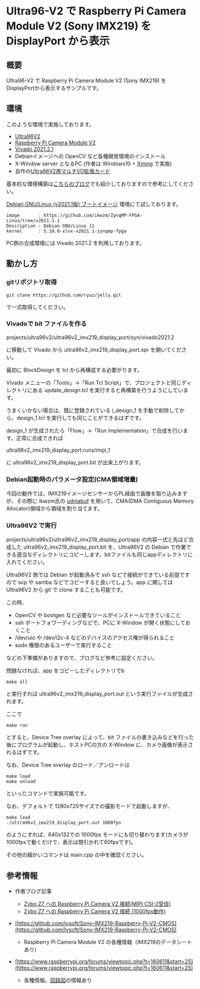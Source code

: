 # Ultra96-V2 で Raspberry Pi Camera Module V2 (Sony IMX219) を DisplayPort から表示

## 概要

Ultra96-V2 で Raspberry Pi Camera Module V2 (Sony IMX219) をDisplayPortから表示するサンプルです。



## 環境

このような環境で実施しております。

- [Ultra96V2](https://www.avnet.com/wps/portal/japan/products/product-highlights/ultra96/)
- [Raspberry Pi Camera Module V2](https://www.raspberrypi.com/products/camera-module-v2/)
- [Vivado 2021.2.1](https://japan.xilinx.com/support/download.html)
- Debianイメージへの OpenCV など各種開発環境のインストール
- X-Window server となるPC (作者は Windows10 + [Xming](https://sourceforge.net/projects/xming/) で実施)
- 自作の[Ultra96V2用マルチI/O拡張カード](https://github.com/ryuz/ultra96v2_multi_io)

基本的な環境構築は[こちらのブログ](https://qiita.com/Ryuz/items/7498f2f8a7ab838aa196)でも紹介しておりますので参考にしてください。


[Debian GNU/Linux (v2021.1版) ブートイメージ](https://qiita.com/ikwzm/items/a9adc5a7329b2eb36895) 環境にて試しております。

```
image       : https://github.com/ikwzm/ZynqMP-FPGA-Linux/tree/v2021.1.1
Description : Debian GNU/Linux 11
kernel      : 5.10.0-xlnx-v2021.1-zynqmp-fpga
```

PC側の合成環境には Vivado 2021.2 を利用しております。



## 動かし方

### gitリポジトリ取得

```
git clone https://github.com/ryuz/jelly.git
```

で一式取得してください。

### Vivadoで bit ファイルを作る

projects/ultra96v2/ultra96v2_imx219_display_port/syn/vivado2021.2

に移動して Vivado から ultra96v2_imx219_display_port.xpr を開いてください。

最初に BlockDesign を tcl から再構成する必要がります。

Vivado メニューの「Tools」→「Run Tcl Script」で、プロジェクトと同じディレクトリにある update_design.tcl を実行すると再構築を行うようにしています。

うまくいかない場合は、既に登録されている i_design_1 を手動で削除してから、design_1.tcl を実行しても同じことができるはずです。


design_1 が生成されたら「Flow」→「Run Implementation」で合成を行います。正常に合成できれば

ultra96v2_imx219_display_port.runs/impl_1

に ultra96v2_imx219_display_port.bit が出来上がります。

### Debian起動時のパラメータ設定(CMA領域増量)

今回の動作では、IMX219イメージセンサーからPL経由で画像を取り込みますが、その際に ikwzm氏の [udmabuf](https://qiita.com/ikwzm/items/cc1bb33ff43a491440ea) を用いて、CMA(DMA Contiguous Memory Allocator)領域から領域を割り当てます。


### Ultra96V2 で実行

projects/ultra96v2/ultra96v2_imx219_display_port/app の内容一式と先ほど合成した ultra96v2_imx219_display_port.bit を、Ultra96V2 の Debian で作業できる適当なディレクトリにコピーします。bitファイルも同じappディレクトリに入れてください。

Ultra96V2 側では Debian が起動済みで ssh などで接続ができている前提ですので scp や samba などでコピーすると良いでしょう。app に関しては Ultra96V2 から git で clone することも可能です。

この時、

- OpenCV や bootgen など必要なツールがインストールできていること
- ssh ポートフォワーディングなどで、PCに X-Window が開く状態にしておくこと
- /dev/uio や /dev/i2c-4 などのデバイスのアクセス権が得られること
- sudo 権限のあるユーザーで実行すること

などの下準備がありますので、ブログなど参考に設定ください。

問題なければ、app をコピーしたディレクトリでb

```
make all
```

と実行すれば ultra96v2_imx219_display_port.out という実行ファイルが生成されます。

ここで

```
make run
```

とすると、Device Tree overlay によって、bit ファイルの書き込みなどを行った後にプログラムが起動し、ホストPCの方の X-Window に、カメラ画像が表示されるはずです。

なお、Device Tree overlay のロード／アンロードは

```
make load
make unload
```

といったコマンドで実施可能です。

なお、デフォルトで 1280x720サイズでの撮影モードで起動しますが、

```
make load
./ultra96v2_imx219_display_port.out 1000fps
```

のようにすれば、640x132での 1000fps モードにも切り替わります(カメラが1000fpsで動くだけで、表示は間引かれて60fpsです)。

その他の細かいコマンドは main.cpp の中を確認ください。


## 参考情報

- 作者ブログ記事
    - [Zybo Z7 への Raspberry Pi Camera V2 接続(MIPI CSI-2受信)](http://ryuz.txt-nifty.com/blog/2018/04/zybo-z7-raspber.html)
    - [Zybo Z7 への Raspberry Pi Camera V2 接続 (1000fps動作)](http://ryuz.txt-nifty.com/blog/2018/05/zybo-z7-raspber.html)

- [https://github.com/lvsoft/Sony-IMX219-Raspberry-Pi-V2-CMOS](https://github.com/lvsoft/Sony-IMX219-Raspberry-Pi-V2-CMOS)
    - Raspberry Pi Camera Module V2 の各種情報（IMX219のデータシートあり)
- [https://www.raspberrypi.org/forums/viewtopic.php?t=160611&start=25](https://www.raspberrypi.org/forums/viewtopic.php?t=160611&start=25)
    - 各種情報。[回路図](https://cdn.hackaday.io/images/5813621484631479007.jpg)の情報あり
